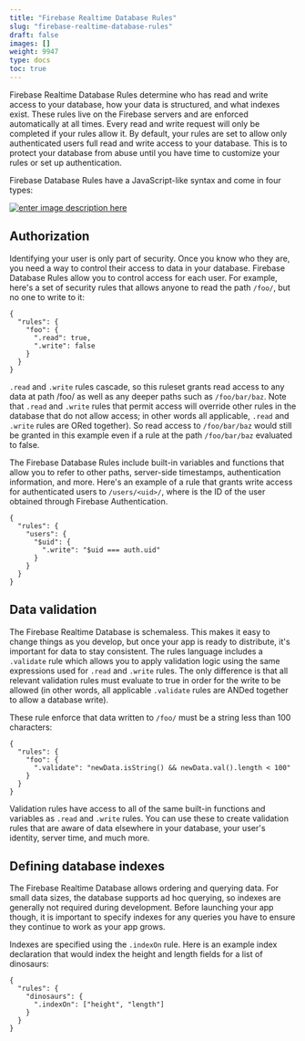 ```yaml
---
title: "Firebase Realtime Database Rules"
slug: "firebase-realtime-database-rules"
draft: false
images: []
weight: 9947
type: docs
toc: true
---
```


Firebase Realtime Database Rules determine who has read and write access to your database, how your data is structured, and what indexes exist. These rules live on the Firebase servers and are enforced automatically at all times. Every read and write request will only be completed if your rules allow it. By default, your rules are set to allow only authenticated users full read and write access to your database. This is to protect your database from abuse until you have time to customize your rules or set up authentication.

Firebase Database Rules have a JavaScript-like syntax and come in four types:

[![enter image description here][1]][1]


  [1]: http://i.stack.imgur.com/OJDOQ.jpg

## Authorization
Identifying your user is only part of security. Once you know who they are, you need a way to control their access to data in your database. Firebase Database Rules allow you to control access for each user. For example, here's a set of security rules that allows anyone to read the path `/foo/`, but no one to write to it:


    {
      "rules": {
        "foo": {
          ".read": true,
          ".write": false
        }
      }
    }


`.read` and `.write` rules cascade, so this ruleset grants read access to any data at path /foo/ as well as any deeper paths such as `/foo/bar/baz`. Note that `.read` and `.write` rules that permit access will override other rules in the database that do not allow access; in other words all applicable, `.read` and `.write` rules are ORed together).  So read access to `/foo/bar/baz` would still be granted in this example even if a rule at the path `/foo/bar/baz` evaluated to false.

The Firebase Database Rules include built-in variables and functions that allow you to refer to other paths, server-side timestamps, authentication information, and more. Here's an example of a rule that grants write access for authenticated users to `/users/<uid>/`, where <uid> is the ID of the user obtained through Firebase Authentication.

    {
      "rules": {
        "users": {
          "$uid": {
            ".write": "$uid === auth.uid"
          }
        }
      }
    }

## Data validation
The Firebase Realtime Database is schemaless. This makes it easy to change things as you develop, but once your app is ready to distribute, it's important for data to stay consistent. The rules language includes a `.validate` rule which allows you to apply validation logic using the same expressions used for `.read` and `.write` rules. The only difference is that all relevant validation rules must evaluate to true in order for the write to be allowed (in other words, all applicable `.validate` rules are ANDed together to allow a database write).

These rule enforce that data written to `/foo/` must be a string less than 100 characters:

    {
      "rules": {
        "foo": {
          ".validate": "newData.isString() && newData.val().length < 100"
        }
      }
    }

Validation rules have access to all of the same built-in functions and variables as     `.read` and `.write` rules. You can use these to create validation rules that are aware of data elsewhere in your database, your user's identity, server time, and much more.

## Defining database indexes
The Firebase Realtime Database allows ordering and querying data. For small data sizes, the database supports ad hoc querying, so indexes are generally not required during development. Before launching your app though, it is important to specify indexes for any queries you have to ensure they continue to work as your app grows.

Indexes are specified using the `.indexOn` rule. Here is an example index declaration that would index the height and length fields for a list of dinosaurs:

    {
      "rules": {
        "dinosaurs": {
          ".indexOn": ["height", "length"]
        }
      }
    }

